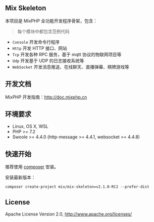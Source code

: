 ## Mix Skeleton

本项目是 MixPHP 全功能开发程序骨架，包含：

> 每个模块中都包含范例代码

- `Console` 开发命令行程序
- `Http` 开发 HTTP 接口、网站
- `Tcp` 开发各种 RPC 服务，基于 mqtt 协议的物联网项目等
- `Udp` 开发基于 UDP 的日志接收系统等
- `WebSocket` 开发消息推送、在线聊天、直播弹幕、棋牌游戏等

## 开发文档

MixPHP 开发指南：http://doc.mixphp.cn

## 环境要求

* Linux, OS X, WSL
* PHP >= 7.2
* Swoole >= 4.4.0 (http-message >= 4.4.1, websocket >= 4.4.8)

## 快速开始

推荐使用 [composer](https://www.phpcomposer.com/) 安装。

安装最新版本：

```shell
composer create-project mix/mix-skeleton=v2.1.0-RC2 --prefer-dist
```

## License

Apache License Version 2.0, http://www.apache.org/licenses/
